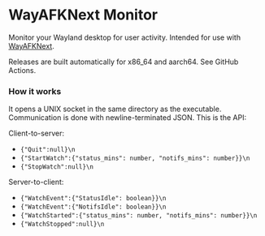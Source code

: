 # WayAFKNext Monitor
Monitor your Wayland desktop for user activity. Intended for use with [WayAFKNext](https://github.com/MuffinTastic/WayAFKNext).

Releases are built automatically for x86_64 and aarch64. See GitHub Actions.

### How it works

It opens a UNIX socket in the same directory as the executable. Communication is done with newline-terminated JSON. This is the API:

Client-to-server:
 - `{"Quit":null}\n`
 - `{"StartWatch":{"status_mins": number, "notifs_mins": number}}\n`
 - `{"StopWatch":null}\n`

Server-to-client:
 - `{"WatchEvent":{"StatusIdle": boolean}}\n`
 - `{"WatchEvent":{"NotifsIdle": boolean}}\n`
 - `{"WatchStarted":{"status_mins": number, "notifs_mins": number}}\n`
 - `{"WatchStopped":null}\n`